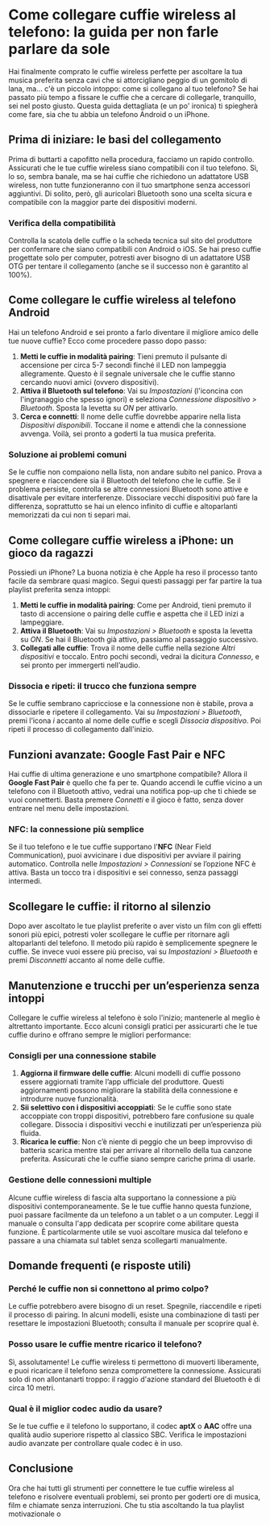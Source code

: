 # Come collegare cuffie wireless al telefono: la guida per non farle parlare da sole

Hai finalmente comprato le cuffie wireless perfette per ascoltare la tua musica preferita senza cavi che si attorcigliano peggio di un gomitolo di lana, ma... c'è un piccolo intoppo: come si collegano al tuo telefono? Se hai passato più tempo a fissare le cuffie che a cercare di collegarle, tranquillo, sei nel posto giusto. Questa guida dettagliata (e un po' ironica) ti spiegherà come fare, sia che tu abbia un telefono Android o un iPhone.

## Prima di iniziare: le basi del collegamento

Prima di buttarti a capofitto nella procedura, facciamo un rapido controllo. Assicurati che le tue cuffie wireless siano compatibili con il tuo telefono. Sì, lo so, sembra banale, ma se hai cuffie che richiedono un adattatore USB wireless, non tutte funzioneranno con il tuo smartphone senza accessori aggiuntivi. Di solito, però, gli auricolari Bluetooth sono una scelta sicura e compatibile con la maggior parte dei dispositivi moderni.

### Verifica della compatibilità

Controlla la scatola delle cuffie o la scheda tecnica sul sito del produttore per confermare che siano compatibili con Android o iOS. Se hai preso cuffie progettate solo per computer, potresti aver bisogno di un adattatore USB OTG per tentare il collegamento (anche se il successo non è garantito al 100%).

## Come collegare le cuffie wireless al telefono Android

Hai un telefono Android e sei pronto a farlo diventare il migliore amico delle tue nuove cuffie? Ecco come procedere passo dopo passo:

1. **Metti le cuffie in modalità pairing**: Tieni premuto il pulsante di accensione per circa 5-7 secondi finché il LED non lampeggia allegramente. Questo è il segnale universale che le cuffie stanno cercando nuovi amici (ovvero dispositivi).
2. **Attiva il Bluetooth sul telefono**: Vai su *Impostazioni* (l'iconcina con l'ingranaggio che spesso ignori) e seleziona *Connessione dispositivo > Bluetooth*. Sposta la levetta su *ON* per attivarlo.
3. **Cerca e connetti**: Il nome delle cuffie dovrebbe apparire nella lista *Dispositivi disponibili*. Toccane il nome e attendi che la connessione avvenga. Voilà, sei pronto a goderti la tua musica preferita.

### Soluzione ai problemi comuni

Se le cuffie non compaiono nella lista, non andare subito nel panico. Prova a spegnere e riaccendere sia il Bluetooth del telefono che le cuffie. Se il problema persiste, controlla se altre connessioni Bluetooth sono attive e disattivale per evitare interferenze. Dissociare vecchi dispositivi può fare la differenza, soprattutto se hai un elenco infinito di cuffie e altoparlanti memorizzati da cui non ti separi mai.

## Come collegare cuffie wireless a iPhone: un gioco da ragazzi

Possiedi un iPhone? La buona notizia è che Apple ha reso il processo tanto facile da sembrare quasi magico. Segui questi passaggi per far partire la tua playlist preferita senza intoppi:

1. **Metti le cuffie in modalità pairing**: Come per Android, tieni premuto il tasto di accensione o pairing delle cuffie e aspetta che il LED inizi a lampeggiare.
2. **Attiva il Bluetooth**: Vai su *Impostazioni > Bluetooth* e sposta la levetta su *ON*. Se hai il Bluetooth già attivo, passiamo al passaggio successivo.
3. **Collegati alle cuffie**: Trova il nome delle cuffie nella sezione *Altri dispositivi* e toccalo. Entro pochi secondi, vedrai la dicitura *Connesso*, e sei pronto per immergerti nell’audio.

### Dissocia e ripeti: il trucco che funziona sempre

Se le cuffie sembrano capricciose e la connessione non è stabile, prova a dissociarle e ripetere il collegamento. Vai su *Impostazioni > Bluetooth*, premi l’icona *i* accanto al nome delle cuffie e scegli *Dissocia dispositivo*. Poi ripeti il processo di collegamento dall'inizio.

## Funzioni avanzate: Google Fast Pair e NFC

Hai cuffie di ultima generazione e uno smartphone compatibile? Allora il **Google Fast Pair** è quello che fa per te. Quando accendi le cuffie vicino a un telefono con il Bluetooth attivo, vedrai una notifica pop-up che ti chiede se vuoi connetterti. Basta premere *Connetti* e il gioco è fatto, senza dover entrare nel menu delle impostazioni.

### NFC: la connessione più semplice

Se il tuo telefono e le tue cuffie supportano l'**NFC** (Near Field Communication), puoi avvicinare i due dispositivi per avviare il pairing automatico. Controlla nelle *Impostazioni > Connessioni* se l’opzione NFC è attiva. Basta un tocco tra i dispositivi e sei connesso, senza passaggi intermedi.

## Scollegare le cuffie: il ritorno al silenzio

Dopo aver ascoltato le tue playlist preferite o aver visto un film con gli effetti sonori più epici, potresti voler scollegare le cuffie per ritornare agli altoparlanti del telefono. Il metodo più rapido è semplicemente spegnere le cuffie. Se invece vuoi essere più preciso, vai su *Impostazioni > Bluetooth* e premi *Disconnetti* accanto al nome delle cuffie.

## Manutenzione e trucchi per un’esperienza senza intoppi

Collegare le cuffie wireless al telefono è solo l'inizio; mantenerle al meglio è altrettanto importante. Ecco alcuni consigli pratici per assicurarti che le tue cuffie durino e offrano sempre le migliori performance:

### Consigli per una connessione stabile

1. **Aggiorna il firmware delle cuffie**: Alcuni modelli di cuffie possono essere aggiornati tramite l’app ufficiale del produttore. Questi aggiornamenti possono migliorare la stabilità della connessione e introdurre nuove funzionalità.
2. **Sii selettivo con i dispositivi accoppiati**: Se le cuffie sono state accoppiate con troppi dispositivi, potrebbero fare confusione su quale collegare. Dissocia i dispositivi vecchi e inutilizzati per un’esperienza più fluida.
3. **Ricarica le cuffie**: Non c’è niente di peggio che un beep improvviso di batteria scarica mentre stai per arrivare al ritornello della tua canzone preferita. Assicurati che le cuffie siano sempre cariche prima di usarle.

### Gestione delle connessioni multiple

Alcune cuffie wireless di fascia alta supportano la connessione a più dispositivi contemporaneamente. Se le tue cuffie hanno questa funzione, puoi passare facilmente da un telefono a un tablet o a un computer. Leggi il manuale o consulta l'app dedicata per scoprire come abilitare questa funzione. È particolarmente utile se vuoi ascoltare musica dal telefono e passare a una chiamata sul tablet senza scollegarti manualmente.

## Domande frequenti (e risposte utili)

### Perché le cuffie non si connettono al primo colpo?
Le cuffie potrebbero avere bisogno di un reset. Spegnile, riaccendile e ripeti il processo di pairing. In alcuni modelli, esiste una combinazione di tasti per resettare le impostazioni Bluetooth; consulta il manuale per scoprire qual è.

### Posso usare le cuffie mentre ricarico il telefono?
Sì, assolutamente! Le cuffie wireless ti permettono di muoverti liberamente, e puoi ricaricare il telefono senza compromettere la connessione. Assicurati solo di non allontanarti troppo: il raggio d'azione standard del Bluetooth è di circa 10 metri.

### Qual è il miglior codec audio da usare?
Se le tue cuffie e il telefono lo supportano, il codec **aptX** o **AAC** offre una qualità audio superiore rispetto al classico SBC. Verifica le impostazioni audio avanzate per controllare quale codec è in uso.

## Conclusione

Ora che hai tutti gli strumenti per connettere le tue cuffie wireless al telefono e risolvere eventuali problemi, sei pronto per goderti ore di musica, film e chiamate senza interruzioni. Che tu stia ascoltando la tua playlist motivazionale o
